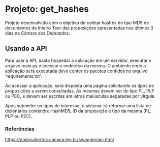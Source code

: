 # Projeto: get_hashes

Projeto desenvolvido com o objetivo de coletar hashes do tipo MD5 de documentos de Inteiro Teor das proposições apresentadas nos últimos 3 dias na Câmara dos Deputados.

## Usando a API

Para usar a API, basta hospedar a aplicação em um servidor, executar o arquivo main.py e acessar o endereço da mesma. O ambiente onde a aplicação será executada deve conter os pacotes contidos no arquivo 'requirements.txt'.

Ao acessar a aplicação, será disposta uma página solicitando os tipos de proposições a serem consultadas. As mesmas devem ser do tipo PL, PLP ou PEC, e devem ser escritas em letras maiúsculas separadas por vírgula.

Após submeter os tipos de interesse, o sistema irá retornar uma lista de dicionários contendo: HashMD5, ID da proposição e tipo da mesma (PL, PLP ou PEC).

### Referências
https://dadosabertos.camara.leg.br/swagger/api.html
